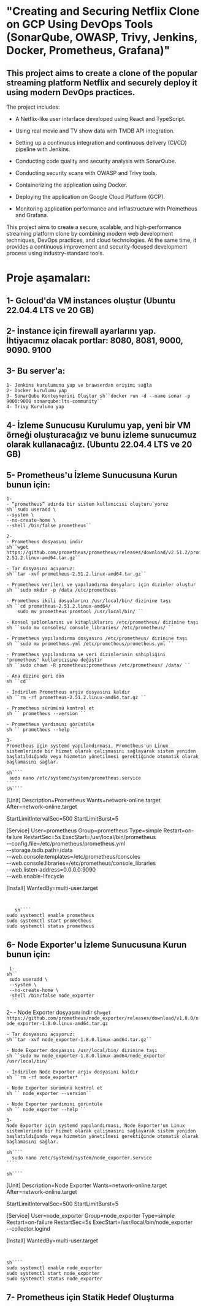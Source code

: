 # "Creating and Securing Netflix Clone on GCP Using DevOps Tools (SonarQube, OWASP, Trivy, Jenkins, Docker, Prometheus, Grafana)"

## This project aims to create a clone of the popular streaming platform Netflix and securely deploy it using modern DevOps practices. 

The project includes:

- A Netflix-like user interface developed using React and TypeScript.

- Using real movie and TV show data with TMDB API integration.

- Setting up a continuous integration and continuous delivery (CI/CD) pipeline with Jenkins.

- Conducting code quality and security analysis with SonarQube.

- Conducting security scans with OWASP and Trivy tools.

- Containerizing the application using Docker.

- Deploying the application on Google Cloud Platform (GCP).

- Monitoring application performance and infrastructure with Prometheus and Grafana.

This project aims to create a secure, scalable, and high-performance streaming platform clone by combining modern web development techniques, DevOps practices, and cloud technologies. At the same time, it provides a continuous improvement and security-focused development process using industry-standard tools.


# Proje aşamaları:

## 1- Gcloud'da VM instances oluştur (Ubuntu 22.04.4 LTS  ve  20 GB)
## 2- İnstance için firewall ayarlarını yap. İhtiyacımız olacak portlar: 8080, 8081, 9000, 9090. 9100
## 3- Bu server'a:
    1- Jenkins kurulumunu yap ve brawserdan erişimi sağla
    2- Docker kurulumu yap
    3- SonarQube Konteynerini Oluştur sh``docker run -d --name sonar -p 9000:9000 sonarqube:lts-community`` 
    4- Trivy Kurulumu yap

## 4- İzleme Sunucusu Kurulumu yap, yeni bir VM örneği oluşturacağız ve bunu izleme sunucumuz olarak kullanacağız. (Ubuntu 22.04.4 LTS ve 20 GB)

## 5- Prometheus'u İzleme Sunucusuna Kurun bunun için:
    1- 
    - “prometheus” adında bir sistem kullanıcısı oluşturu`yoruz
    sh``sudo useradd \ 
    --system \ 
    --no-create-home \ 
    --shell /bin/false prometheus``
    
    2- 
    - Prometheus dosyasını indir
    sh``wget https://github.com/prometheus/prometheus/releases/download/v2.51.2/prometheus-2.51.2.linux-amd64.tar.gz``
  
    - Tar dosyasını açıyoruz:
    sh``tar -xvf prometheus-2.51.2.linux-amd64.tar.gz``
   
    - Prometheus verileri ve yapılandırma dosyaları için dizinler oluştur
    sh ``sudo mkdir -p /data /etc/prometheus ``

    - Prometheus ikili dosyalarını /usr/local/bin/ dizinine taşı 
    sh ``cd prometheus-2.51.2.linux-amd64/ 
        sudo mv prometheus promtool /usr/local/bin/ ``

    - Konsol şablonlarını ve kitaplıklarını /etc/prometheus/ dizinine taşı
    sh ``sudo mv consoles/ console_libraries/ /etc/prometheus/ ``

    - Prometheus yapılandırma dosyasını /etc/prometheus/ dizinine taşı
    sh ``sudo mv prometheus.yml /etc/prometheus/prometheus.yml ``

    - Prometheus yapılandırma ve veri dizinlerinin sahipliğini 'prometheus' kullanıcısına değiştir
    sh ``sudo chown -R prometheus:prometheus /etc/prometheus/ /data/ ``

    - Ana dizine geri dön 
    sh ``cd`` 

    - İndirilen Prometheus arşiv dosyasını kaldır 
    sh ``rm -rf prometheus-2.51.2.linux-amd64.tar.gz ``

    - Prometheus sürümünü kontrol et
    sh `` prometheus --version ``

    - Prometheus yardımını görüntüle
    sh `` prometheus --help ``

    3-
    Prometheus için systemd yapılandırması, Prometheus'un Linux sistemlerinde bir hizmet olarak çalışmasını sağlayarak sistem yeniden başlatıldığında veya hizmetin yönetilmesi gerektiğinde otomatik olarak başlamasını sağlar.

    sh````
     sudo nano /etc/systemd/system/prometheus.service
    ````
    sh````
[Unit]
Description=Prometheus
Wants=network-online.target
After=network-online.target

StartLimitIntervalSec=500
StartLimitBurst=5

[Service]
User=prometheus
Group=prometheus
Type=simple
Restart=on-failure
RestartSec=5s
ExecStart=/usr/local/bin/prometheus \
  --config.file=/etc/prometheus/prometheus.yml \
  --storage.tsdb.path=/data \
  --web.console.templates=/etc/prometheus/consoles \
  --web.console.libraries=/etc/prometheus/console_libraries \
  --web.listen-address=0.0.0.0:9090 \
  --web.enable-lifecycle

[Install]
WantedBy=multi-user.target
````


   sh````
sudo systemctl enable prometheus 
sudo systemctl start prometheus 
sudo systemctl status prometheus
   ````

## 6- Node Exporter'u İzleme Sunucusuna Kurun bunun için:
     1- 
    sh``
     sudo useradd \
     --system \
     --no-create-home \
     -shell /bin/false node_exporter
      ``
   2- 
    - Node Exporter dosyasını indir
    sh``wget https://github.com/prometheus/node_exporter/releases/download/v1.8.0/node_exporter-1.8.0.linux-amd64.tar.gz``
  
    - Tar dosyasını açıyoruz:
    sh``tar -xvf node_exporter-1.8.0.linux-amd64.tar.gz``
   
    - Node Exporter dosyasını /usr/local/bin/ dizinine taşı 
    sh ``sudo mv node_exporter-1.8.0.linux-amd64/node_exporter /usr/local/bin/``

    - İndirilen Node Exporter arşiv dosyasını kaldır 
    sh ``rm -rf node_exporter* ``

    - Node Exporter sürümünü kontrol et
    sh `` node_exporter --version``

    - Node Exporter yardımını görüntüle
    sh `` node_exporter --help ``

    3-
    Node Exporter için systemd yapılandırması, Node Exporter'un Linux sistemlerinde bir hizmet olarak çalışmasını sağlayarak sistem yeniden başlatıldığında veya hizmetin yönetilmesi gerektiğinde otomatik olarak başlamasını sağlar.

    sh````
      sudo nano /etc/systemd/system/node_exporter.service
    ````

    sh````

[Unit]
Description=Node Exporter
Wants=network-online.target
After=network-online.target

StartLimitIntervalSec=500
StartLimitBurst=5

[Service]
User=node_exporter
Group=node_exporter
Type=simple
Restart=on-failure
RestartSec=5s
ExecStart=/usr/local/bin/node_exporter \
    --collector.logind

[Install]
WantedBy=multi-user.target
  ````


sh````
sudo systemctl enable node_exporter
sudo systemctl start node_exporter
sudo systemctl status node_exporter
````

## 7- Prometheus için Statik Hedef Oluşturma

